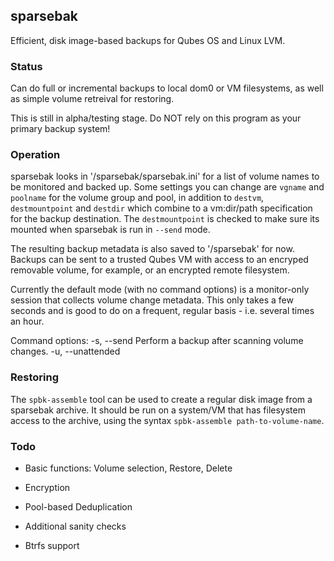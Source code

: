 ## sparsebak

Efficient, disk image-based backups for Qubes OS and Linux LVM.

### Status

Can do full or incremental backups to local dom0 or VM filesystems, as well as
simple volume retreival for restoring.

This is still in alpha/testing stage. Do NOT rely on this program as your primary backup system!

### Operation

sparsebak looks in '/sparsebak/sparsebak.ini' for a list of volume names to
be monitored and backed up. Some settings you can change are `vgname` and `poolname`
for the volume group and pool, in addition to `destvm`, `destmountpoint` and `destdir`
which combine to a vm:dir/path specification for the backup destination. The
`destmountpoint` is checked to make sure its mounted when sparsebak is run in `--send` mode.

The resulting backup metadata is also saved to '/sparsebak' for now. Backups
can be sent to a trusted Qubes VM with access to an
encryped removable volume, for example, or an encrypted remote filesystem.

Currently the default mode (with no command options) is a monitor-only session
that collects volume change metadata. This only takes a few seconds and is good
to do on a frequent, regular basis - i.e. several times an hour.

Command options:
  -s, --send    Perform a backup after scanning volume changes.
  -u, --unattended

### Restoring

The `spbk-assemble` tool can be used to create a regular disk image from a
sparsebak archive. It should be run on a system/VM that has filesystem access
to the archive, using the syntax `spbk-assemble path-to-volume-name`.

### Todo

* Basic functions: Volume selection, Restore, Delete

* Encryption

* Pool-based Deduplication

* Additional sanity checks

* Btrfs support
